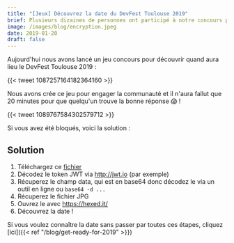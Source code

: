 ```yaml
---
title: "[Jeux] Découvrez la date du DevFest Toulouse 2019"
brief: Plusieurs dizaines de personnes ont participé à notre concours pour gagner le premier ticket pour le DevFest Toulouse 2019 !
image: /images/blog/encryption.jpeg
date: 2019-01-20
draft: false
---
```


Aujourd'hui nous avons lancé un jeu concours pour découvrir quand aura lieu le DevFest Toulouse 2019 :

{{< tweet 1087257164182364160 >}}

Nous avons crée ce jeu pour engager la communauté et il n'aura fallut que 20 minutes pour que quelqu'un trouve la bonne réponse 😱 !

{{< tweet 1089767584302579712 >}}

Si vous avez été bloqués, voici la solution :

## Solution

1. Téléchargez ce [fichier](http://bit.ly/SaurasTuTrouverLaDateDuDevFestToulouse2019)
2. Décodez le token JWT via <http://jwt.io> (par exemple)
3. Récuperez le champ data, qui est en base64 donc décodez le via un outil en ligne ou `base64 -d ...`
4. Récuperez le fichier JPG
5. Ouvrez le avec <https://hexed.it/>
6. Découvrez la date !

Si vous voulez connaître la date sans passer par toutes ces étapes, cliquez [ici]({{< ref "/blog/get-ready-for-2019" >}})
